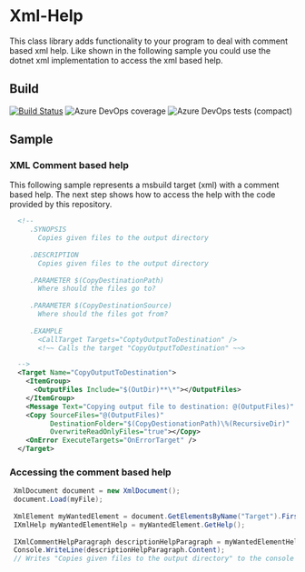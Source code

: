 # Xml-Help
This class library adds functionality to your program to deal with comment based xml help. Like shown in the following sample you could use the dotnet xml implementation to access the xml based help.

## Build
[![Build Status](https://dev.azure.com/NorikaDE/Xml-Help/_apis/build/status/NorikaDE.Xml-Help?branchName=master)](https://dev.azure.com/NorikaDE/Xml-Help/_build/latest?definitionId=1&branchName=master)
![Azure DevOps coverage](https://img.shields.io/azure-devops/coverage/NorikaDE/Xml-Help/1)
![Azure DevOps tests (compact)](https://img.shields.io/azure-devops/tests/NorikaDE/XML-Help/1?compact_message)

## Sample

### XML Comment based help
This following sample represents a msbuild target (xml) with a comment based help. The next step shows how to access the help with the code provided by this repository. 

```xml
  <!--
	 .SYNOPSIS
	   Copies given files to the output directory
	 
	 .DESCRIPTION
	   Copies given files to the output directory
	 
	 .PARAMETER $(CopyDestinationPath)
	   Where should the files go to? 
	 
	 .PARAMETER $(CopyDestinationSource)
	   Where should the files got from?
	 
	 .EXAMPLE
	   <CallTarget Targets="CoptyOutputToDestination" />
	   <!~~ Calls the target "CopyOutputToDestination" ~~>

  -->
  <Target Name="CopyOutputToDestination">
    <ItemGroup>
      <OutputFiles Include="$(OutDir)**\*"></OutputFiles>
    </ItemGroup>
    <Message Text="Copying output file to destination: @(OutputFiles)" Importance="high"/>
    <Copy SourceFiles="@(OutputFiles)" 
          DestinationFolder="$(CopyDestionationPath)\%(RecursiveDir)" 
          OverwriteReadOnlyFiles="true"></Copy>
    <OnError ExecuteTargets="OnErrorTarget" />
  </Target>
```

### Accessing the comment based help

```cs
 XmlDocument document = new XmlDocument();
 document.Load(myFile);
 
 XmlElement myWantedElement = document.GetElementsByName("Target").First();
 IXmlHelp myWantedElementHelp = myWantedElement.GetHelp();
 
 IXmlCommentHelpParagraph descriptionHelpParagraph = myWantedElementHelp.LookUp("Description");
 Console.WriteLine(descriptionHelpParagraph.Content);
 // Writes "Copies given files to the output directory" to the console output
```

